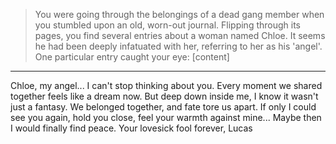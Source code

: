 > You were going through the belongings of a dead gang member when you stumbled upon an old, worn-out journal. Flipping through its pages, you find several entries about a woman named Chloe. It seems he had been deeply infatuated with her, referring to her as his 'angel'. One particular entry caught your eye:
[content]
----
Chloe, my angel... I can't stop thinking about you. Every moment we shared together feels like a dream now. But deep down inside me, I know it wasn't just a fantasy. We belonged together, and fate tore us apart. If only I could see you again, hold you close, feel your warmth against mine... Maybe then I would finally find peace.
Your lovesick fool forever,
Lucas
